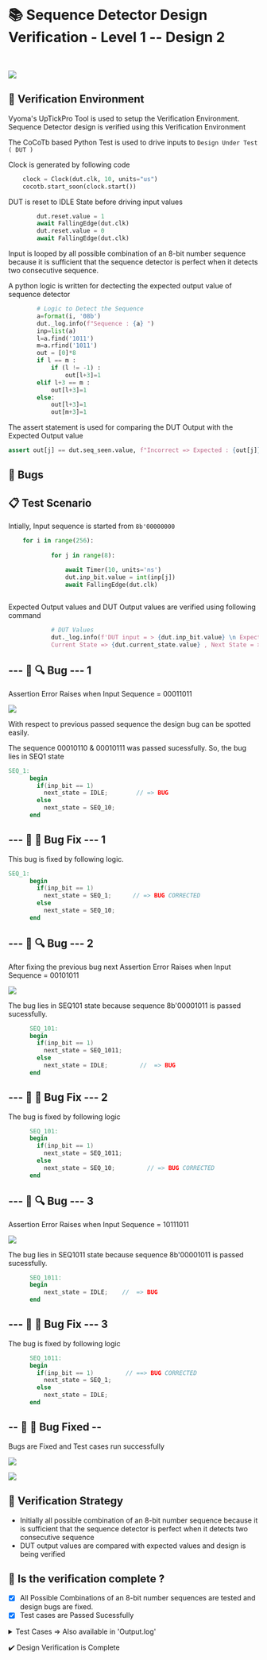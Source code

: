 </br>

# 📚 Sequence Detector Design Verification - Level 1 -- Design 2

</br>

![](Images/vs.png)

## 📝 Verification Environment

Vyoma's UpTickPro Tool is used to setup the Verification Environment. Sequence Detector design is verified using this Verification Environment

The CoCoTb based Python Test is used to drive inputs to `Design Under Test ( DUT )`

Clock is generated by following code

```python
    clock = Clock(dut.clk, 10, units="us") 
    cocotb.start_soon(clock.start())      
```
DUT is reset to IDLE State before driving input values

```python
        dut.reset.value = 1
        await FallingEdge(dut.clk)
        dut.reset.value = 0
        await FallingEdge(dut.clk) 
```

Input is looped by all possible combination of an 8-bit number sequence because it is sufficient that the sequence detector is perfect when it detects two consecutive sequence.

A python logic is written for dectecting the expected output value of sequence detector

```python
        # Logic to Detect the Sequence
        a=format(i, '08b')
        dut._log.info(f"Sequence : {a} ")
        inp=list(a)
        l=a.find('1011')
        m=a.rfind('1011')
        out = [0]*8
        if l == m :
            if (l != -1) :
                out[l+3]=1
        elif l+3 == m :
            out[l+3]=1
        else:
            out[l+3]=1
            out[m+3]=1

```

The assert statement is used for comparing the DUT Output with the Expected Output value

```python
assert out[j] == dut.seq_seen.value, f"Incorrect => Expected : {out[j]} Got : {dut.seq_seen.value} Number: {int(a,2)} Sequence ==> {a} "
```



## :bug: Bugs 

## 📋 Test Scenario 

Intially, Input sequence is started from `8b'00000000`

```python
    for i in range(256):
    
            for j in range(8):

                await Timer(10, units='ns')
                dut.inp_bit.value = int(inp[j])
                await FallingEdge(dut.clk)
            
```

Expected Output values and DUT Output values are verified using following command

```python
            # DUT Values
            dut._log.info(f'DUT input = > {dut.inp_bit.value} \n Expected Output => {out[j]} \n Output => {dut.seq_seen.value} \n \
            Current State => {dut.current_state.value} , Next State = >  {dut.next_state.value}')
```

## --- :ant: :mag:  Bug --- 1

Assertion Error Raises when Input Sequence = 00011011

![](Images/l1d2_3.png)

With respect to previous passed sequence the design bug can be spotted easily. 

The sequence 00010110 & 00010111 was passed sucessfully. So, the bug lies in SEQ1 state

```verilog
SEQ_1:
      begin
        if(inp_bit == 1)
          next_state = IDLE;        // => BUG
        else
          next_state = SEQ_10;
      end

```


## --- :ant: :wrench:  Bug Fix --- 1

This bug is fixed by following logic.

```verilog
SEQ_1:
      begin
        if(inp_bit == 1)
          next_state = SEQ_1;      // => BUG CORRECTED
        else
          next_state = SEQ_10;
      end
```


## --- :ant: :mag:  Bug --- 2

After fixing the previous bug  next Assertion Error Raises when Input Sequence = 00101011

![](Images/l1d2_4.png)

The bug lies in SEQ101 state because sequence 8b'00001011 is passed sucessfully.

```verilog
      SEQ_101:
      begin
        if(inp_bit == 1)
          next_state = SEQ_1011;
        else
          next_state = IDLE;         //  => BUG
      end
```

## --- :ant: :wrench:  Bug Fix --- 2

The bug is fixed by following logic

```verilog
      SEQ_101:
      begin
        if(inp_bit == 1)
          next_state = SEQ_1011;
        else
          next_state = SEQ_10;         // => BUG CORRECTED
      end
```

## --- :ant: :mag:  Bug --- 3

Assertion Error Raises when Input Sequence = 10111011

![](Images/l1d2_5.png)

The bug lies in SEQ1011 state because sequence 8b'00001011 is passed sucessfully.

```verilog
      SEQ_1011:
      begin
          next_state = IDLE;    //  => BUG
      end

```

## --- :ant: :wrench:  Bug Fix --- 3

The bug is fixed by following logic

```verilog
      SEQ_1011:
      begin
        if(inp_bit == 1)         // ==> BUG CORRECTED
          next_state = SEQ_1;
        else
          next_state = IDLE;
      end
```


## -- :bug: :hammer: Bug Fixed --

Bugs are Fixed and Test cases run successfully

![](Images/l1d2_2.png)

![](Images/l1d2_1.png)


## 📝 Verification Strategy

- Initially all possible combination of an 8-bit number sequence because it is sufficient that the sequence detector is perfect when it detects two consecutive sequence
- DUT output values are compared with expected values and design is being verified


## 📝 Is the verification complete ?

 - [x] All Possible Combinations of an 8-bit number sequences are tested and design bugs are fixed.
 - [x] Test cases are Passed Sucessfully
 
 <details>
 <summary> Test Cases => Also available in 'Output.log' </summary>
 
```  
------------------ For Full Test Case Refer => " Output.log " File ------------------------

     0.00ns INFO     Found test test_seq_detect_1011.test_seq_bug1
     0.00ns INFO     running test_seq_bug1 (1/1)
 15000.00ns INFO     Sequence : 00000000 
 25000.00ns INFO     DUT input = > 0 
                      Expected Output => 0 
                      Output => 0 
                                  Current State => 000 , Next State = >  000
 35000.00ns INFO     DUT input = > 0 
                      Expected Output => 0 
                      Output => 0 
                                  Current State => 000 , Next State = >  000
 45000.00ns INFO     DUT input = > 0 
                      Expected Output => 0 
                      Output => 0 
                                  Current State => 000 , Next State = >  000
 55000.00ns INFO     DUT input = > 0 
                      Expected Output => 0 
                      Output => 0 
                                  Current State => 000 , Next State = >  000
 65000.00ns INFO     DUT input = > 0 
                      Expected Output => 0 
                      Output => 0 
                                  Current State => 000 , Next State = >  000
 75000.00ns INFO     DUT input = > 0 
                      Expected Output => 0 
                      Output => 0 
                                  Current State => 000 , Next State = >  000
 85000.00ns INFO     DUT input = > 0 
                      Expected Output => 0 
                      Output => 0 
                                  Current State => 000 , Next State = >  000
 95000.00ns INFO     DUT input = > 0 
                      Expected Output => 0 
                      Output => 0 
                                  Current State => 000 , Next State = >  000
 95000.00ns INFO     
                     ----------------------
                     
                     .
                     .
                     .
                     .
                     .
                        
25215000.00ns INFO     Sequence : 11111100 
25225000.00ns INFO     DUT input = > 1 
                        Expected Output => 0 
                        Output => 0 
                                    Current State => 001 , Next State = >  001
25235000.00ns INFO     DUT input = > 1 
                        Expected Output => 0 
                        Output => 0 
                                    Current State => 001 , Next State = >  001
25245000.00ns INFO     DUT input = > 1 
                        Expected Output => 0 
                        Output => 0 
                                    Current State => 001 , Next State = >  001
25255000.00ns INFO     DUT input = > 1 
                        Expected Output => 0 
                        Output => 0 
                                    Current State => 001 , Next State = >  001
25265000.00ns INFO     DUT input = > 1 
                        Expected Output => 0 
                        Output => 0 
                                    Current State => 001 , Next State = >  001
25275000.00ns INFO     DUT input = > 1 
                        Expected Output => 0 
                        Output => 0 
                                    Current State => 001 , Next State = >  001
25285000.00ns INFO     DUT input = > 0 
                        Expected Output => 0 
                        Output => 0 
                                    Current State => 010 , Next State = >  000
25295000.00ns INFO     DUT input = > 0 
                        Expected Output => 0 
                        Output => 0 
                                    Current State => 000 , Next State = >  000
25295000.00ns INFO     
                       ----------------------
                        
25315000.00ns INFO     Sequence : 11111101 
25325000.00ns INFO     DUT input = > 1 
                        Expected Output => 0 
                        Output => 0 
                                    Current State => 001 , Next State = >  001
25335000.00ns INFO     DUT input = > 1 
                        Expected Output => 0 
                        Output => 0 
                                    Current State => 001 , Next State = >  001
25345000.00ns INFO     DUT input = > 1 
                        Expected Output => 0 
                        Output => 0 
                                    Current State => 001 , Next State = >  001
25355000.00ns INFO     DUT input = > 1 
                        Expected Output => 0 
                        Output => 0 
                                    Current State => 001 , Next State = >  001
25365000.00ns INFO     DUT input = > 1 
                        Expected Output => 0 
                        Output => 0 
                                    Current State => 001 , Next State = >  001
25375000.00ns INFO     DUT input = > 1 
                        Expected Output => 0 
                        Output => 0 
                                    Current State => 001 , Next State = >  001
25385000.00ns INFO     DUT input = > 0 
                        Expected Output => 0 
                        Output => 0 
                                    Current State => 010 , Next State = >  000
25395000.00ns INFO     DUT input = > 1 
                        Expected Output => 0 
                        Output => 0 
                                    Current State => 011 , Next State = >  100
25395000.00ns INFO     
                       ----------------------
                        
25415000.00ns INFO     Sequence : 11111110 
25425000.00ns INFO     DUT input = > 1 
                        Expected Output => 0 
                        Output => 0 
                                    Current State => 001 , Next State = >  001
25435000.00ns INFO     DUT input = > 1 
                        Expected Output => 0 
                        Output => 0 
                                    Current State => 001 , Next State = >  001
25445000.00ns INFO     DUT input = > 1 
                        Expected Output => 0 
                        Output => 0 
                                    Current State => 001 , Next State = >  001
25455000.00ns INFO     DUT input = > 1 
                        Expected Output => 0 
                        Output => 0 
                                    Current State => 001 , Next State = >  001
25465000.00ns INFO     DUT input = > 1 
                        Expected Output => 0 
                        Output => 0 
                                    Current State => 001 , Next State = >  001
25475000.00ns INFO     DUT input = > 1 
                        Expected Output => 0 
                        Output => 0 
                                    Current State => 001 , Next State = >  001
25485000.00ns INFO     DUT input = > 1 
                        Expected Output => 0 
                        Output => 0 
                                    Current State => 001 , Next State = >  001
25495000.00ns INFO     DUT input = > 0 
                        Expected Output => 0 
                        Output => 0 
                                    Current State => 010 , Next State = >  000
25495000.00ns INFO     
                       ----------------------
                        
25515000.00ns INFO     Sequence : 11111111 
25525000.00ns INFO     DUT input = > 1 
                        Expected Output => 0 
                        Output => 0 
                                    Current State => 001 , Next State = >  001
25535000.00ns INFO     DUT input = > 1 
                        Expected Output => 0 
                        Output => 0 
                                    Current State => 001 , Next State = >  001
25545000.00ns INFO     DUT input = > 1 
                        Expected Output => 0 
                        Output => 0 
                                    Current State => 001 , Next State = >  001
25555000.00ns INFO     DUT input = > 1 
                        Expected Output => 0 
                        Output => 0 
                                    Current State => 001 , Next State = >  001
25565000.00ns INFO     DUT input = > 1 
                        Expected Output => 0 
                        Output => 0 
                                    Current State => 001 , Next State = >  001
25575000.00ns INFO     DUT input = > 1 
                        Expected Output => 0 
                        Output => 0 
                                    Current State => 001 , Next State = >  001
25585000.00ns INFO     DUT input = > 1 
                        Expected Output => 0 
                        Output => 0 
                                    Current State => 001 , Next State = >  001
25595000.00ns INFO     DUT input = > 1 
                        Expected Output => 0 
                        Output => 0 
                                    Current State => 001 , Next State = >  001
25595000.00ns INFO     
                       ----------------------
                        
25595000.00ns INFO     test_seq_bug1 passed
25595000.00ns INFO     ********************************************************************************************
                       ** TEST                                STATUS  SIM TIME (ns)  REAL TIME (s)  RATIO (ns/s) **
                       ********************************************************************************************
                       ** test_seq_detect_1011.test_seq_bug1   PASS    25595000.00           0.78   33022815.63  **
                       ********************************************************************************************
                       ** TESTS=1 PASS=1 FAIL=0 SKIP=0                 25595000.00           0.79   32589225.59  **
                       ********************************************************************************************
                       
                       
```
</details>

 
:heavy_check_mark: Design Verification is Complete
